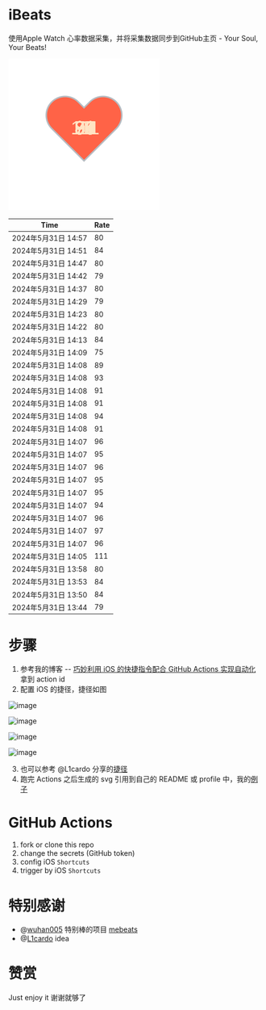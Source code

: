 # iBeats
使用Apple Watch 心率数据采集，并将采集数据同步到GitHub主页 - Your Soul, Your Beats!

![](./files/heart.svg)

<!--START_SECTION:my_heart_rate-->
| Time | Rate | 
 | ---- | ---- | 
| 2024年5月31日 14:57 | 80 |
| 2024年5月31日 14:51 | 84 |
| 2024年5月31日 14:47 | 80 |
| 2024年5月31日 14:42 | 79 |
| 2024年5月31日 14:37 | 80 |
| 2024年5月31日 14:29 | 79 |
| 2024年5月31日 14:23 | 80 |
| 2024年5月31日 14:22 | 80 |
| 2024年5月31日 14:13 | 84 |
| 2024年5月31日 14:09 | 75 |
| 2024年5月31日 14:08 | 89 |
| 2024年5月31日 14:08 | 93 |
| 2024年5月31日 14:08 | 91 |
| 2024年5月31日 14:08 | 91 |
| 2024年5月31日 14:08 | 94 |
| 2024年5月31日 14:08 | 91 |
| 2024年5月31日 14:07 | 96 |
| 2024年5月31日 14:07 | 95 |
| 2024年5月31日 14:07 | 96 |
| 2024年5月31日 14:07 | 95 |
| 2024年5月31日 14:07 | 95 |
| 2024年5月31日 14:07 | 94 |
| 2024年5月31日 14:07 | 96 |
| 2024年5月31日 14:07 | 97 |
| 2024年5月31日 14:07 | 96 |
| 2024年5月31日 14:05 | 111 |
| 2024年5月31日 13:58 | 80 |
| 2024年5月31日 13:53 | 84 |
| 2024年5月31日 13:50 | 84 |
| 2024年5月31日 13:44 | 79 |

<!--END_SECTION:my_heart_rate-->

# 步骤
1. 参考我的博客 -- [巧妙利用 iOS 的快捷指令配合 GitHub Actions 实现自动化](https://github.com/yihong0618/gitblog/issues/198) 拿到 action id
2. 配置 iOS 的捷径，捷径如图

![image](https://user-images.githubusercontent.com/15976103/122154218-0db0b480-ce97-11eb-93bb-5aec07c558dc.png)

![image](https://user-images.githubusercontent.com/15976103/122154236-186b4980-ce97-11eb-8e4b-70551a0391ae.png)

![image](https://user-images.githubusercontent.com/15976103/122154268-2d47dd00-ce97-11eb-902e-3acf292265a9.png)

![image](https://user-images.githubusercontent.com/15976103/122174055-fa144680-ceb4-11eb-9be2-3eb83cd516f7.png)

3. 也可以参考 @L1cardo 分享的[捷径](https://www.icloud.com/shortcuts/6ab6047b459c41ad822ad6b94b1c03d4)
4. 跑完 Actions 之后生成的 svg 引用到自己的 README 或 profile 中，我的[例子](https://github.com/yihong0618) 

# GitHub Actions

1. fork or clone this repo
2. change the secrets (GitHub token)
3. config iOS `Shortcuts` 
4. trigger by iOS `Shortcuts`

# 特别感谢
- @[wuhan005](https://github.com/wuhan005) 特别棒的项目 [mebeats](https://github.com/wuhan005/mebeats)
- @[L1cardo](https://github.com/L1cardo) idea

# 赞赏
Just enjoy it
谢谢就够了
